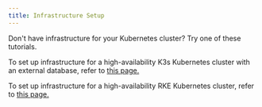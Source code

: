 ```yaml
---
title: Infrastructure Setup
---
```


<head>
  <link rel="canonical" href="https://ranchermanager.docs.rancher.com/how-to-guides/new-user-guides/infrastructure-setup"/>
</head>

Don't have infrastructure for your Kubernetes cluster? Try one of these tutorials.

To set up infrastructure for a high-availability K3s Kubernetes cluster with an external database, refer to [this page.](ha-k3s-kubernetes-cluster.md)


To set up infrastructure for a high-availability RKE Kubernetes cluster, refer to [this page.](ha-rke1-kubernetes-cluster.md)
